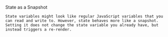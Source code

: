 State as a Snapshot

    State variables might look like regular JavaScript variables that you can read and write to. However, state behaves more like a snapshot. Setting it does not change the state variable you already have, but instead triggers a re-render.
